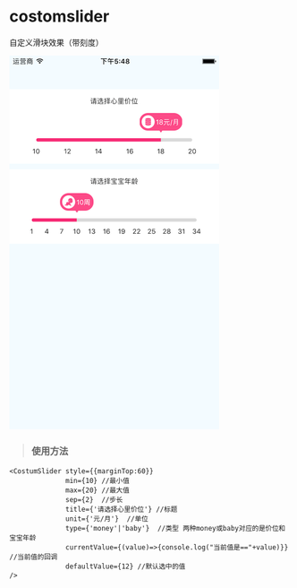 # costomslider
自定义滑块效果（带刻度）

![img-w375](https://github.com/zhang382847657/costomslider/raw/master/image/Screen.png)

> ### 使用方法
```
<CostumSlider style={{marginTop:60}}
              min={10} //最小值
              max={20} //最大值
              sep={2}  //步长
              title={'请选择心里价位'} //标题
              unit={'元/月'}  //单位
              type={'money'|'baby'}  //类型 两种money或baby对应的是价位和宝宝年龄
              currentValue={(value)=>{console.log("当前值是=="+value)}}  //当前值的回调
              defaultValue={12} //默认选中的值
/>
```


